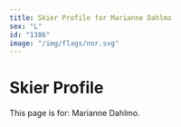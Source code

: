 ```yaml
---
title: Skier Profile for Marianne Dahlmo
sex: "L"
id: "1386"
image: "/img/flags/nor.svg" 
---
```


# Skier Profile

This page is for: Marianne Dahlmo.
    